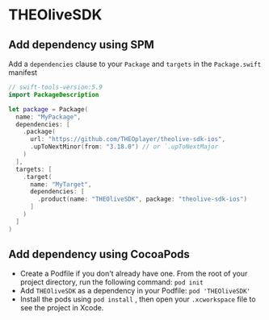 # THEOliveSDK

## Add dependency using SPM

Add a `dependencies` clause to your `Package` and `targets` in the `Package.swift` manifest

```swift
// swift-tools-version:5.9
import PackageDescription

let package = Package(
  name: "MyPackage",
  dependencies: [
    .package(
      url: "https://github.com/THEOplayer/theolive-sdk-ios", 
      .upToNextMinor(from: "3.18.0") // or `.upToNextMajor
    )
  ],
  targets: [
    .target(
      name: "MyTarget",
      dependencies: [
        .product(name: "THEOliveSDK", package: "theolive-sdk-ios")
      ]
    )
  ]
)
```

## Add dependency using CocoaPods

- Create a Podfile if you don't already have one. From the root of your project directory, run the following command: `pod init`
- Add `THEOliveSDK` as a dependency in your Podfile: `pod 'THEOliveSDK'`
- Install the pods using `pod install` , then open your `.xcworkspace` file to see the project in Xcode.
